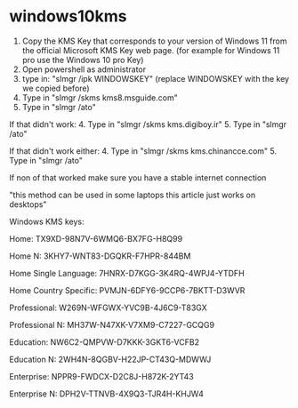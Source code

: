 # windows10kms
1. Copy the KMS Key that corresponds to your version of Windows 11 from the official Microsoft KMS Key web page. (for example for Windows 11 pro use the Windows 10 pro Key)
2. Open powershell as administrator 
3. type in: "slmgr /ipk WINDOWSKEY" (replace WINDOWSKEY with the key we copied before)
4. Type in "slmgr /skms kms8.msguide.com"
5. Type in "slmgr /ato"

If that didn't work:
4. Type in "slmgr /skms kms.digiboy.ir"
5. Type in "slmgr /ato"

If that didn't work either:
4. Type in "slmgr /skms kms.chinancce.com"
5. Type in "slmgr /ato"

If non of that worked make sure you have a stable internet connection

 "this method can be used in some laptops this article just works on desktops"


Windows KMS keys:

Home:  TX9XD-98N7V-6WMQ6-BX7FG-H8Q99

Home  N: 3KHY7-WNT83-DGQKR-F7HPR-844BM

Home Single Language:  7HNRX-D7KGG-3K4RQ-4WPJ4-YTDFH

Home Country Specific:  PVMJN-6DFY6-9CCP6-7BKTT-D3WVR

Professional:  W269N-WFGWX-YVC9B-4J6C9-T83GX

Professional  N: MH37W-N47XK-V7XM9-C7227-GCQG9

Education:  NW6C2-QMPVW-D7KKK-3GKT6-VCFB2

Education N:  2WH4N-8QGBV-H22JP-CT43Q-MDWWJ

Enterprise:  NPPR9-FWDCX-D2C8J-H872K-2YT43

Enterprise  N: DPH2V-TTNVB-4X9Q3-TJR4H-KHJW4
